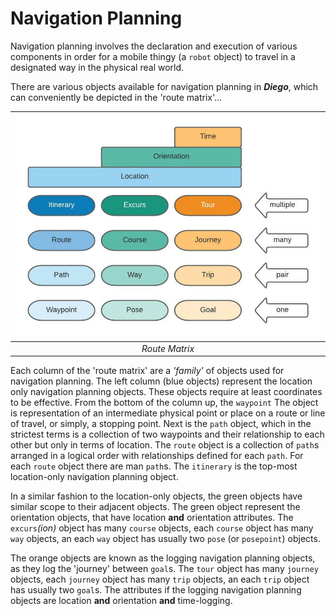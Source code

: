 # Navigation Planning
 
Navigation planning involves the declaration and execution of various components in order for a mobile thingy (a `robot` object) to travel in a designated way in the physical real world.

There are various objects available for navigation planning in **_Diego_**, which can conveniently be depicted in the 'route matrix'...

| ![Route Matrix](_img/route_matrix.jpeg "Route Matrix") |
| :---: |
| *Route Matrix* |

Each column of the 'route matrix' are a _'family'_ of objects used for navigation planning. The left column (blue objects) represent the location only navigation planning objects. These objects require at least coordinates to be effective. From the bottom of the column up, the `waypoint` The object is representation of an intermediate physical point or place on a route or line of travel, or simply, a stopping point. Next is the `path` object, which in the strictest terms is a collection of two waypoints and their relationship to each other but only in terms of location.  The `route` object is a collection of `path`s arranged in a logical order with relationships defined for each `path`.  For each `route` object there are man `path`s. The `itinerary` is the top-most location-only navigation planning object.

In a similar fashion to the location-only objects, the green objects have similar scope to their adjacent objects.  The green object represent the orientation objects, that have location **and** orientation attributes.  The `excurs`_(ion)_ object has many `course` objects, each `course` object has many `way` objects, an each `way` object has usually two `pose` (or `posepoint`) objects.

The orange objects are known as the logging navigation planning objects, as they log the 'journey' between `goal`s. The `tour` object has many `journey` objects, each `journey` object has many `trip` objects, an each `trip` object has usually two `goal`s.  The attributes if the logging navigation planning objects are location **and** orientation **and** time-logging.
